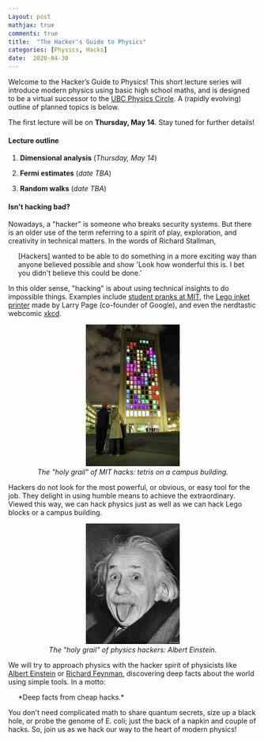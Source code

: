 ```yaml
---
Layout: post
mathjax: true
comments: true
title:  "The Hacker's Guide to Physics"
categories: [Physics, Hacks]
date:  2020-04-30
---
```


Welcome to the Hacker’s Guide to Physics!
This short lecture series will introduce modern physics
using basic high school maths, and is designed to be a virtual successor to the
[UBC Physics Circle](https://outreach.phas.ubc.ca/events/metro-vancouver-physics-circle/).
A (rapidly evolving) outline of planned topics is below.

The first lecture will be on **Thursday, May 14**.
Stay tuned for further details!

#### Lecture outline

1. **Dimensional analysis** (*Thursday, May 14*)
<!-- - Dimensions vs measurements -->
<!-- - The algebra of dimensions -->
<!-- - Buckingham π -->
<!-- - Fundamental constants -->
2. **Fermi estimates** (*date TBA*)
<!-- - Linear vs logarithmic rulers -->
<!-- - Geometric means -->
<!-- - Factorisation -->
<!-- - Generalised units -->
3. **Random walks** (*date TBA*)
<!--- Square root scaling -->
<!--- Polymers -->
<!--- Collisions -->
<!--- Brownian motion? -->
<!-- 4. **Thermodynamics** - Ideal gas law - Brownian motion - Energy -->
<!-- and entropy - The laws of thermodynamics 5. **Quantum -->
<!-- mechanics** - Polarisers and Stern-Gerlach - Superposition and -->
<!-- measurement - Entanglement - Quantum key -->
<!-- distribution 6. **Special relativity** - The triangle -->
<!-- inequality - Maximal proper time - Geodesics - Time, length and -->
<!-- energy 7. **Advanced topic 1** 8. **Advanced topic 2**  - -->
<!-- Fractals and scaling laws - Electromagnetism - Soap bubbles - -->
<!-- Black holes - White dwarfs - Feynman diagrams - Cosmology - -->
<!-- General relativity - Oscillators - Physical limits on computation -->

#### Isn't hacking bad?

Nowadays, a "hacker" is someone who breaks security systems.
But there is an older use of the term referring to a spirit of play,
exploration, and creativity in technical matters.
In the words of Richard Stallman,

<span style="padding-left: 20px; display:block">
[Hackers] wanted to be able to do something in a more
exciting way than anyone believed possible and show 'Look how
wonderful this is. I bet you didn't believe this could be done.'
</span>

In this older sense, "hacking" is about using technical insights to
do impossible things.
Examples include
[student pranks at MIT](https://en.wikipedia.org/wiki/Hacks_at_the_Massachusetts_Institute_of_Technology),
the [Lego inket printer](http://infolab.stanford.edu/~page/lego.html)
made by Larry Page (co-founder of Google), and even the nerdtastic webcomic [xkcd](https://xkcd.com/).

<figure>
    <div style="text-align:center"><img src
    ="/images/posts/tetris-hack.jpg" width="45%"/>
		    <figcaption><i>The "holy grail" of MIT hacks: tetris on a campus building.</i></figcaption>
	</div>
	</figure>

Hackers do not look for the most powerful, or obvious,
or easy tool for the job.
They delight in using humble means to achieve the extraordinary.
Viewed this way, we can hack physics just as well as we can hack Lego blocks or a campus
building.

<figure>
    <div style="text-align:center"><img src
    ="/images/posts/einstein.jpg" width="45%"/>
		    <figcaption><i>The "holy grail" of physics hackers: Albert
    Einstein.</i></figcaption>
	</div>
	</figure>

We will try to approach physics with the hacker spirit of physicists
like [Albert Einstein](https://en.wikipedia.org/wiki/Albert_einstein)
or
[Richard Feynman](https://en.wikipedia.org/wiki/Richard_Feynman),
discovering deep facts about the world using simple tools. In a
motto:

<span style="padding-left: 20px; display:block">
*Deep facts from cheap hacks.*
</span>

You don't need complicated math to share quantum secrets, size up a
black hole, or probe the genome of E. coli; just the back of a napkin
and couple of hacks.
So, join us as we hack our way to the heart of modern physics!
